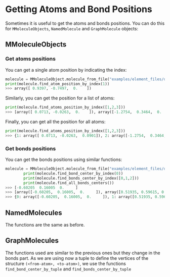 # Getting Atoms and Bond Positions
Sometimes it is useful to get the atoms and bonds positions. You can do this for `MMoleculeObjects`, `NamedMolecule` and `GraphMolecule` objects:

## MMoleculeObjects

### Get atoms positions
You can get a single atom position by indicating the index:

```python
molecule = MMoleculeObject.molecule_from_file("examples/element_files/dimethylpropane.mol")
print(molecule.find_atom_position_by_index(1))
>>> array([ 0.9397, -0.7497,  0.    ])
```

Similarly, you can get the position for a list of atoms:
```python
print(molecule.find_atoms_position_by_index([1,2,3]))
>>> [array([ 0.0713, -0.0263,  0.    ]), array([-1.2754,  0.3464,  0.    ]), array([0.9674, 1.2186, 0.    ])]
```

Finally, you can get all the position for all atoms:

```python
print(molecule.find_atoms_position_by_index([1,2,3]))
>>> {1: array([ 0.0713, -0.0263,  0.0901]), 2: array([-1.2754,  0.3464,  0.7265]), 3: array([0.9674, 1.2186, 0.0224]), 4: array([-0.1646, -0.5648, -1.3282]), 5: array([ 0.7577, -1.1054,  0.9397]), 6: array([-1.1393,  0.735 ,  1.7421]), 7: array([-1.7903,  1.1165,  0.1411]), 8: array([-1.9382, -0.524 ,  0.7886]), 9: array([ 1.9382,  0.9837, -0.4283]), 10: array([1.1541, 1.6269, 1.022 ]), 11: array([ 0.5031,  2.0085, -0.5787]), 12: array([-0.8024, -1.4557, -1.3125]), 13: array([-0.6544,  0.1846, -1.96  ]), 14: array([ 0.7806, -0.8401, -1.8095]), 15: array([ 0.9397, -0.7497,  1.96  ]), 16: array([ 1.7237, -1.3929,  0.5097]), 17: array([ 0.1406, -2.0085,  1.0066])}
```


### Get bonds positions

You can get the bonds positions using similar functions:

```python
molecule = MMoleculeObject.molecule_from_file("examples/element_files/dimethylpropane.mol")
        print(molecule.find_bond_center_by_index(0))
        print(molecule.find_bonds_center_by_index([0,1,2]))
        print(molecule.find_all_bonds_centers())
>>> [-0.60205  0.16005  0.     ]
>>> [array([-0.60205,  0.16005,  0.     ]), array([0.51935, 0.59615, 0.     ]), array([-0.04665, -0.29555,  0.     ])]
>>> {0: array([-0.60205,  0.16005,  0.     ]), 1: array([0.51935, 0.59615, 0.     ]), 2: array([-0.04665, -0.29555,  0.     ]), 3: array([ 0.4145 , -0.56585,  0.     ])}
```

## NamedMolecules

The functions are the same as before.


## GraphMolecules

The functions used are similar to the previous ones but they change in the bonds part. As we are using now a tuple to define the vertices of the structure `(<from-atom>, <to-atom>)`, we use the functions `find_bond_center_by_tuple` and `find_bonds_center_by_tuple`

